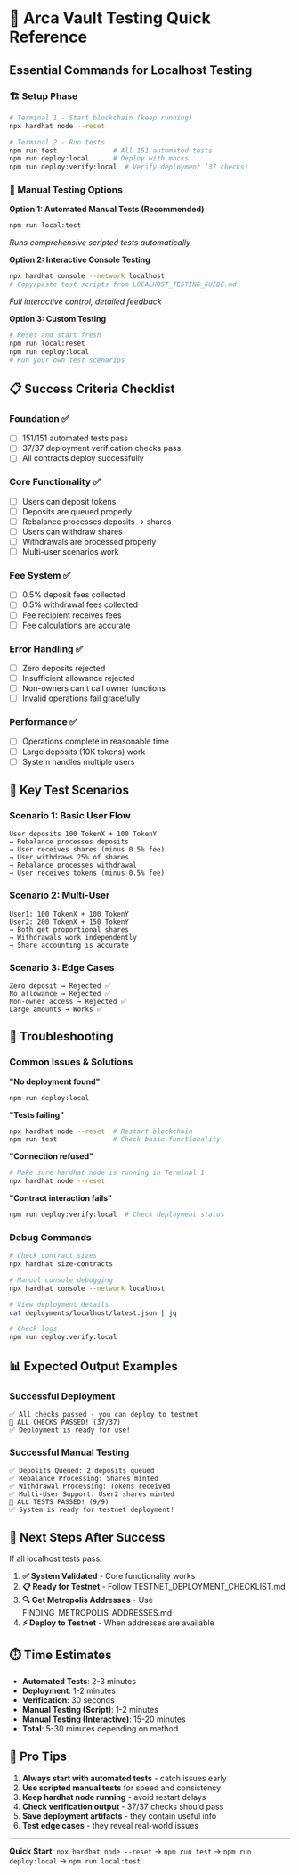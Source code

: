 # 🚀 Arca Vault Testing Quick Reference

## Essential Commands for Localhost Testing

### 🏗️ Setup Phase
```bash
# Terminal 1 - Start blockchain (keep running)
npx hardhat node --reset

# Terminal 2 - Run tests
npm run test              # All 151 automated tests
npm run deploy:local      # Deploy with mocks
npm run deploy:verify:local  # Verify deployment (37 checks)
```

### 🧪 Manual Testing Options

**Option 1: Automated Manual Tests (Recommended)**
```bash
npm run local:test
```
*Runs comprehensive scripted tests automatically*

**Option 2: Interactive Console Testing**
```bash
npx hardhat console --network localhost
# Copy/paste test scripts from LOCALHOST_TESTING_GUIDE.md
```
*Full interactive control, detailed feedback*

**Option 3: Custom Testing**
```bash
# Reset and start fresh
npm run local:reset
npm run deploy:local
# Run your own test scenarios
```

## 📋 Success Criteria Checklist

### Foundation ✅
- [ ] 151/151 automated tests pass
- [ ] 37/37 deployment verification checks pass
- [ ] All contracts deploy successfully

### Core Functionality ✅
- [ ] Users can deposit tokens
- [ ] Deposits are queued properly
- [ ] Rebalance processes deposits → shares
- [ ] Users can withdraw shares
- [ ] Withdrawals are processed properly
- [ ] Multi-user scenarios work

### Fee System ✅
- [ ] 0.5% deposit fees collected
- [ ] 0.5% withdrawal fees collected
- [ ] Fee recipient receives fees
- [ ] Fee calculations are accurate

### Error Handling ✅
- [ ] Zero deposits rejected
- [ ] Insufficient allowance rejected
- [ ] Non-owners can't call owner functions
- [ ] Invalid operations fail gracefully

### Performance ✅
- [ ] Operations complete in reasonable time
- [ ] Large deposits (10K tokens) work
- [ ] System handles multiple users

## 🎯 Key Test Scenarios

### Scenario 1: Basic User Flow
```
User deposits 100 TokenX + 100 TokenY
→ Rebalance processes deposits
→ User receives shares (minus 0.5% fee)
→ User withdraws 25% of shares
→ Rebalance processes withdrawal
→ User receives tokens (minus 0.5% fee)
```

### Scenario 2: Multi-User
```
User1: 100 TokenX + 100 TokenY
User2: 200 TokenX + 150 TokenY
→ Both get proportional shares
→ Withdrawals work independently
→ Share accounting is accurate
```

### Scenario 3: Edge Cases
```
Zero deposit → Rejected ✅
No allowance → Rejected ✅
Non-owner access → Rejected ✅
Large amounts → Works ✅
```

## 🔧 Troubleshooting

### Common Issues & Solutions

**"No deployment found"**
```bash
npm run deploy:local
```

**"Tests failing"**
```bash
npx hardhat node --reset  # Restart blockchain
npm run test              # Check basic functionality
```

**"Connection refused"**
```bash
# Make sure hardhat node is running in Terminal 1
npx hardhat node --reset
```

**"Contract interaction fails"**
```bash
npm run deploy:verify:local  # Check deployment status
```

### Debug Commands
```bash
# Check contract sizes
npx hardhat size-contracts

# Manual console debugging
npx hardhat console --network localhost

# View deployment details
cat deployments/localhost/latest.json | jq

# Check logs
npm run deploy:verify:local
```

## 📊 Expected Output Examples

### Successful Deployment
```
✅ All checks passed - you can deploy to testnet
🎉 ALL CHECKS PASSED! (37/37)
✅ Deployment is ready for use!
```

### Successful Manual Testing
```
✅ Deposits Queued: 2 deposits queued
✅ Rebalance Processing: Shares minted
✅ Withdrawal Processing: Tokens received
✅ Multi-User Support: User2 shares minted
🎉 ALL TESTS PASSED! (9/9)
✅ System is ready for testnet deployment!
```

## 🚀 Next Steps After Success

If all localhost tests pass:

1. **✅ System Validated** - Core functionality works
2. **📋 Ready for Testnet** - Follow TESTNET_DEPLOYMENT_CHECKLIST.md
3. **🔍 Get Metropolis Addresses** - Use FINDING_METROPOLIS_ADDRESSES.md
4. **⚡ Deploy to Testnet** - When addresses are available

## ⏱️ Time Estimates

- **Automated Tests**: 2-3 minutes
- **Deployment**: 1-2 minutes  
- **Verification**: 30 seconds
- **Manual Testing (Script)**: 1-2 minutes
- **Manual Testing (Interactive)**: 15-20 minutes
- **Total**: 5-30 minutes depending on method

## 🎯 Pro Tips

1. **Always start with automated tests** - catch issues early
2. **Use scripted manual tests** for speed and consistency
3. **Keep hardhat node running** - avoid restart delays
4. **Check verification output** - 37/37 checks should pass
5. **Save deployment artifacts** - they contain useful info
6. **Test edge cases** - they reveal real-world issues

---

**Quick Start**: `npx hardhat node --reset` → `npm run test` → `npm run deploy:local` → `npm run local:test`